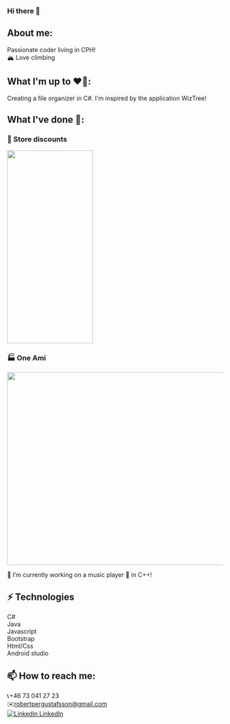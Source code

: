 ### Hi there 👋  

## About me:  
Passionate coder living in CPH!  
🏔️ Love climbing  

## What I'm up to ❤️‍🔥:  
Creating a file organizer in C#. I'm inspired by the application WizTree!

## What I've done 🍇:  
### 🏪 Store discounts     
<img src="https://i.imgur.com/2szLEcW.jpg" width="200" height="450">  

### 🏭 One Ami  
<img src="https://i.imgur.com/RYUpuvn.png" width="900" height="450">  

🔭 I’m currently working on a music player 🎼 in C++!  

## ⚡ Technologies
C#  
Java   
Javascript  
Bootstrap  
Html/Css  
Android studio  

  
## 📫 How to reach me:   
📞+46 73 041 27 23  
✉️robertpergustafsson@gmail.com   
[![Linkedin](https://i.stack.imgur.com/gVE0j.png) LinkedIn](https://www.linkedin.com/in/robert-gustafsson-bba35b1ba/)
&nbsp;


<!--
**carrotunderscore/carrotunderscore** is a ✨ _special_ ✨ repository because its `README.md` (this file) appears on your GitHub profile.

Here are some ideas to get you started:

- 🔭 I’m currently working on ...
- 🌱 I’m currently learning ...
- 👯 I’m looking to collaborate on ...
- 🤔 I’m looking for help with ...
- 💬 Ask me about ...
- 📫 How to reach me: ...
- 😄 Pronouns: ...
- ⚡ Fun fact: ...
-->
